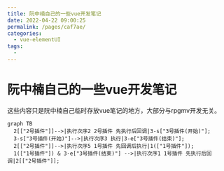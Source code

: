 ```yaml
---
title: 阮中楠自己的一些vue开发笔记
date: 2022-04-22 09:00:25
permalink: /pages/caf7ae/
categories: 
  - vue-elementUI
tags: 
  - 
---
```


# 阮中楠自己的一些vue开发笔记
这些内容只是阮中楠自己临时存放vue笔记的地方，大部分与rpgmv开发无关。

``` mermaid
graph TB
  2[["2号插件"]]-->|执行次序2 2号插件 先执行后回调|3-s["3号插件(开始)"];
  3-s["3号插件(开始)"]-->|执行次序3 执行|3-e["3号插件(结束)"];
  2[["2号插件"]]-->|执行次序5 1号插件 先回调后执行|1(["1号插件"]);
  1(["1号插件"]) & 3-e["3号插件(结束)"] -->|执行次序1 1号插件 先执行后回调|2[["2号插件"]];
```